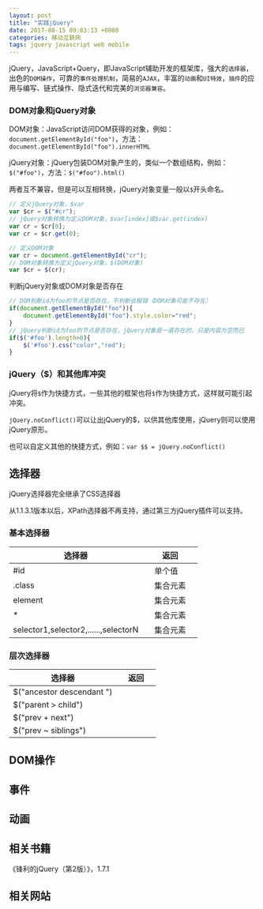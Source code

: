 ```yaml
---
layout: post
title: "实践jQuery"
date: 2017-08-15 09:03:13 +0800
categories: 移动互联网
tags: jquery javascript web mobile
---
```


jQuery，JavaScript+Query，即JavaScript辅助开发的框架库，强大的`选择器`，出色的`DOM操作`，可靠的`事件处理机制`，简易的`AJAX`，丰富的`动画`和`UI特效`，`插件`的应用与编写、链式操作、隐式迭代和完美的`浏览器兼容`。

### DOM对象和jQuery对象

DOM对象：JavaScript访问DOM获得的对象，例如：`document.getElementById("foo")`，方法：`document.getElementById("foo").innerHTML`

jQuery对象：jQuery包装DOM对象产生的，类似一个数组结构，例如：`$("#foo")`，方法：`$("#foo").html()`

两者互不兼容，但是可以互相转换，jQuery对象变量一般以`$`开头命名。



```javascript
// 定义jQuery对象，$var
var $cr = $("#cr");
// jQuery对象转换为定义DOM对象，$var[index]或$var.get(index)
var cr = $cr[0];
var cr = $cr.get(0);
```



```javascript
// 定义DOM对象
var cr = document.getElementById("cr");
// DOM对象转换为定义jQuery对象，$(DOM对象)
var $cr = $(cr);
```

判断jQuery对象或DOM对象是否存在

```javascript
// DOM判断id为foo的节点是否存在，不判断会报错（DOM对象可能不存在）
if(document.getElementById("foo")){
	document.getElementById("foo").style.color="red";
}
// jQuery判断id为foo的节点是否存在，jQuery对象是一直存在的，只是内容为空而已
if($('#foo').length>0){
	$('#foo').css("color","red");
}
```



### jQuery（$）和其他库冲突

jQuery将`$`作为快捷方式，一些其他的框架也将`$`作为快捷方式，这样就可能引起冲突。

`jQuery.noConflict()`可以让出jQuery的$，以供其他库使用，jQuery则可以使用jQuery原形。

也可以自定义其他的快捷方式，例如：`var $$ = jQuery.noConflict() `

## 选择器

jQuery选择器完全继承了CSS选择器

从1.1.3.1版本以后，XPath选择器不再支持，通过第三方jQuery插件可以支持。

### 基本选择器

| 选择器                                  |      | 返回   |      |
| ------------------------------------ | ---- | ---- | ---- |
| #id                                  |      | 单个值  |      |
| .class                               |      | 集合元素 |      |
| element                              |      | 集合元素 |      |
| *                                    |      | 集合元素 |      |
| selector1,selector2,......,selectorN |      | 集合元素 |      |

### 层次选择器

| 选择器                       |      | 返回   |      |
| ------------------------- | ---- | ---- | ---- |
| $("ancestor descendant ") |      |      |      |
| $("parent > child")       |      |      |      |
| $("prev + next")          |      |      |      |
| $("prev ~ siblings")      |      |      |      |



## DOM操作

## 事件

## 动画



## 相关书籍

《锋利的jQuery（第2版）》，1.7.1

## 相关网站

